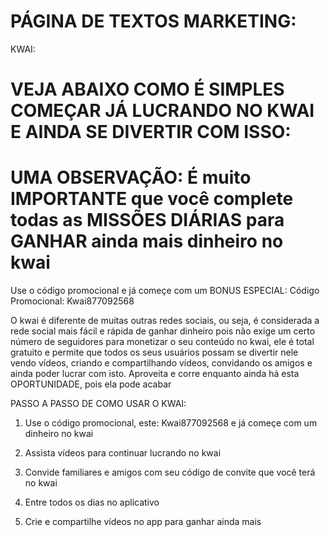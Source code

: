 
# PÁGINA DE TEXTOS MARKETING:

KWAI:
# VEJA ABAIXO COMO É SIMPLES COMEÇAR JÁ LUCRANDO NO KWAI  E AINDA SE DIVERTIR COM ISSO:
# UMA OBSERVAÇÃO: É muito IMPORTANTE que você complete todas as MISSÕES DIÁRIAS para GANHAR ainda mais dinheiro no kwai

Use o código promocional e já começe com um BONUS ESPECIAL: 
Código Promocional: Kwai877092568

O kwai é diferente de muitas outras redes sociais, ou seja, é considerada a rede social mais fácil e rápida de ganhar dinheiro pois não exige um certo número de seguidores para monetizar o seu conteúdo no kwai, 
ele é total gratuito e permite que todos os seus usuários possam se divertir nele vendo vídeos, criando e compartilhando vídeos, convidando os amigos e ainda poder lucrar com isto. 
Aproveita e corre enquanto ainda há esta OPORTUNIDADE, pois ela pode acabar


PASSO A PASSO DE COMO USAR O KWAI:
1. Use o código promocional, este: Kwai877092568 e já começe com um dinheiro no kwai

2. Assista vídeos para continuar lucrando no kwai

3. Convide familiares e amigos com seu código de convite que você terá no kwai

4. Entre todos os dias no aplicativo 

5. Crie e compartilhe vídeos no app para ganhar ainda mais
